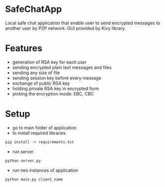 # SafeChatApp
Local safe chat application that enable user to send encrypted messages to another user by P2P network. 
GUI provided by Kivy library.

# Features
- generation of RSA key for each user
- sending encrypted plain text messages and files
- sending any size of file
- sending session key before every message
- exchange of public RSA key
- holding private RSA key in encrypted form
- picking the encryption mode: EBC, CBC

# Setup
- go to main folder of application
- to install required libraries
```python
pip install -r requirements.txt
```
- run server
```python
python server.py
```
- run two instances of application
```python
python main.py client_name
```
